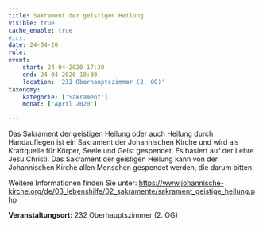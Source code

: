 ```yaml
---
title: Sakrament der geistigen Heilung
visible: true
cache_enable: true
#ics: 
date: 24-04-20
rule: 
event:
	start: 24-04-2020 17:30
	end: 24-04-2020 18:30
	location: '232 Oberhauptszimmer (2. OG)'
taxonomy:
	kategorie: ['Sakrament']
	monat: ['April 2020']

---
```

Das Sakrament der geistigen Heilung oder auch Heilung durch Handauflegen ist ein Sakrament der Johannischen Kirche und wird als Kraftquelle für Körper, Seele und Geist gespendet. Es basiert auf der Lehre Jesu Christi. Das Sakrament der geistigen Heilung kann von der Johannischen Kirche allen Menschen gespendet werden, die darum bitten.

Weitere Informationen finden Sie unter:
https://www.johannische-kirche.org/de/03_lebenshilfe/02_sakramente/sakrament_geistige_heilung.php



**Veranstaltungsort:** 232 Oberhauptszimmer (2. OG)

